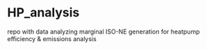 # HP_analysis
repo with data analyzing marginal ISO-NE generation for heatpump efficiency &amp; emissions analysis
